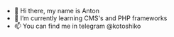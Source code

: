 -  👋 Hi there, my name is Anton
-  🌱 I’m currently learning CMS's and PHP frameworks
-  📫 You can find me in telegram @kotoshiko

<!--
**kotoshiko/kotoshiko** is a ✨ _special_ ✨ repository because its `README.md` (this file) appears on your GitHub profile.
-->
